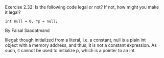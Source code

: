 Exercise 2.32: Is the following code legal or not? If not, how might you make
it legal?

    int null = 0, *p = null;

By Faisal Saadatmand

Illegal: though initialized from a literal, i.e. a constant, null is a plain
int object with a memory address, and thus, it is not a constant expression. As
such, it cannot be used to initialize p, which is a pointer to an int.
